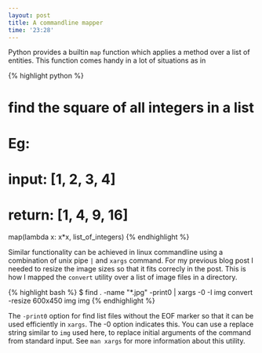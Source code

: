 ```yaml
---
layout: post
title: A commandline mapper
time: '23:28'
---
```


<!--begin excerpt-->
Python provides a builtin `map` function which applies a method over a list of entities. This function comes handy in a lot of situations as in
<!--end excerpt-->

{% highlight python %}
# find the square of all integers in a list
# Eg: 
#   input: [1, 2, 3, 4]
#   return: [1, 4, 9, 16]
map(lambda x: x*x, list_of_integers)
{% endhighlight %}

Similar functionality can be achieved in linux commandline using a combination of unix pipe `|` and `xargs` command. For my previous blog post I needed to resize the image sizes so that it fits correcly in the post. This is how I mapped the `convert` utility over a list of image files in a directory.

{% highlight bash %}
$ find . -name "*.jpg" -print0 | xargs -0 -I img convert -resize 600x450 img img
{% endhighlight %}

The `-print0` option for find list files without the EOF marker so that it can be used efficiently in `xargs`. The -0 option indicates this. You can use a replace string similar to `img` used here, to replace initial arguments of the command from standard input. See `man xargs` for more information about this utility.
